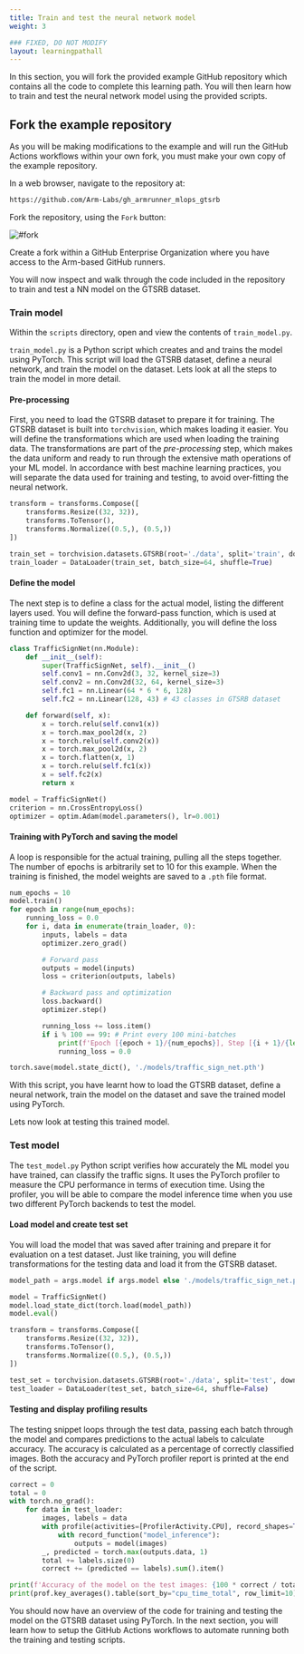 ```yaml
---
title: Train and test the neural network model
weight: 3

### FIXED, DO NOT MODIFY
layout: learningpathall
---
```


In this section, you will fork the provided example GitHub repository which contains all the code to complete this learning path. You will then learn how to train and test the neural network model using the provided scripts.

## Fork the example repository
As you will be making modifications to the example and will run the GitHub Actions workflows within your own fork, you must make your own copy of the example repository.

In a web browser, navigate to the repository at:

```bash
https://github.com/Arm-Labs/gh_armrunner_mlops_gtsrb
```

Fork the repository, using the `Fork` button:

![#fork](/images/fork.png)

Create a fork within a GitHub Enterprise Organization where you have access to the Arm-based GitHub runners. 

You will now inspect and walk through the code included in the repository to train and test a NN model on the GTSRB dataset. 

### Train model
Within the `scripts` directory, open and view the contents of `train_model.py`.

`train_model.py` is a Python script which creates and and trains the model using PyTorch. This script will load the GTSRB dataset, define a neural network, and train the model on the dataset. Lets look at all the steps to train the model in more detail.

#### Pre-processing

First, you need to load the GTSRB dataset to prepare it for training. The GTSRB dataset is built into `torchvision`, which makes loading it easier. You will define the transformations which are used when loading the training data. The transformations are part of the *pre-processing* step, which makes the data uniform and ready to run through the extensive math operations of your ML model. In accordance with best machine learning practices, you will separate the data used for training and testing, to avoid over-fitting the neural network.

```python
transform = transforms.Compose([
    transforms.Resize((32, 32)),
    transforms.ToTensor(),
    transforms.Normalize((0.5,), (0.5,))
])

train_set = torchvision.datasets.GTSRB(root='./data', split='train', download=True, transform=transform)
train_loader = DataLoader(train_set, batch_size=64, shuffle=True)
```

#### Define the model

The next step is to define a class for the actual model, listing the different layers used. You will define the forward-pass function, which is used at training time to update the weights. Additionally, you will define the loss function and optimizer for the model.

```python
class TrafficSignNet(nn.Module):
    def __init__(self):
        super(TrafficSignNet, self).__init__()
        self.conv1 = nn.Conv2d(3, 32, kernel_size=3)
        self.conv2 = nn.Conv2d(32, 64, kernel_size=3)
        self.fc1 = nn.Linear(64 * 6 * 6, 128)
        self.fc2 = nn.Linear(128, 43) # 43 classes in GTSRB dataset

    def forward(self, x):
        x = torch.relu(self.conv1(x))
        x = torch.max_pool2d(x, 2)
        x = torch.relu(self.conv2(x))
        x = torch.max_pool2d(x, 2)
        x = torch.flatten(x, 1)
        x = torch.relu(self.fc1(x))
        x = self.fc2(x)
        return x

model = TrafficSignNet()
criterion = nn.CrossEntropyLoss()
optimizer = optim.Adam(model.parameters(), lr=0.001)
```

#### Training with PyTorch and saving the model

A loop is responsible for the actual training, pulling all the steps together. The number of epochs is arbitrarily set to 10 for this example. When the training is finished, the model weights are saved to a `.pth` file format.

```python
num_epochs = 10
model.train()
for epoch in range(num_epochs):
    running_loss = 0.0
    for i, data in enumerate(train_loader, 0):
        inputs, labels = data
        optimizer.zero_grad()

        # Forward pass
        outputs = model(inputs)
        loss = criterion(outputs, labels)

        # Backward pass and optimization
        loss.backward()
        optimizer.step()

        running_loss += loss.item()
        if i % 100 == 99: # Print every 100 mini-batches
            print(f'Epoch [{epoch + 1}/{num_epochs}], Step [{i + 1}/{len(train_loader)}], Loss: {running_loss / 100:.4f}')
            running_loss = 0.0

torch.save(model.state_dict(), './models/traffic_sign_net.pth')
```
With this script, you have learnt how to load the GTSRB dataset, define a neural network, train the model on the dataset and save the trained model using PyTorch.

Lets now look at testing this trained model.

### Test model

The `test_model.py` Python script verifies how accurately the ML model you have trained, can classify the traffic signs. It uses the PyTorch profiler to measure the CPU performance in terms of execution time. Using the profiler, you will be able to compare the model inference time when you use two different PyTorch backends to test the model.

#### Load model and create test set
You will load the model that was saved after training and prepare it for evaluation on a test dataset. Just like training, you will define transformations for the testing data and load it from the GTSRB dataset.

```python
model_path = args.model if args.model else './models/traffic_sign_net.pth'

model = TrafficSignNet()
model.load_state_dict(torch.load(model_path))
model.eval()

transform = transforms.Compose([
    transforms.Resize((32, 32)),
    transforms.ToTensor(),
    transforms.Normalize((0.5,), (0.5,))
])

test_set = torchvision.datasets.GTSRB(root='./data', split='test', download=True, transform=transform)
test_loader = DataLoader(test_set, batch_size=64, shuffle=False)
```

#### Testing and display profiling results
The testing snippet loops through the test data, passing each batch through the model and compares predictions to the actual labels to calculate accuracy. The accuracy is calculated as a percentage of correctly classified images. Both the accuracy and PyTorch profiler report is printed at the end of the script.

```python
correct = 0
total = 0
with torch.no_grad():
    for data in test_loader:
        images, labels = data
        with profile(activities=[ProfilerActivity.CPU], record_shapes=True) as prof:
            with record_function("model_inference"):
                outputs = model(images)
        _, predicted = torch.max(outputs.data, 1)
        total += labels.size(0)
        correct += (predicted == labels).sum().item()

print(f'Accuracy of the model on the test images: {100 * correct / total:.2f}%')
print(prof.key_averages().table(sort_by="cpu_time_total", row_limit=10))
```

You should now have an overview of the code for training and testing the model on the GTSRB dataset using PyTorch. In the next section, you will learn how to setup the GitHub Actions workflows to automate running both the training and testing scripts.
